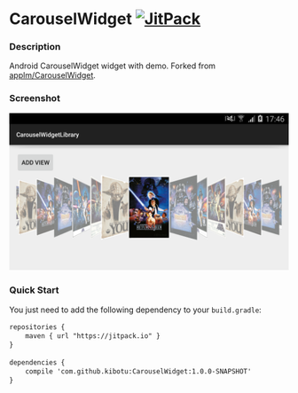 CarouselWidget [![JitPack](https://img.shields.io/github/tag/kibotu/CarouselWidget.svg?label=JitPack)](https://jitpack.io/#kibotu/CarouselWidget/1.0.0-SNAPSHOT)
=============
### Description
Android CarouselWidget widget with demo.
Forked from [applm/CarouselWidget](https://github.com/applm/CarouselWidget).

### Screenshot
![Demo](screenshot.png)

### Quick Start

You just need to add the following dependency to your `build.gradle`:

	repositories {
	    maven { url "https://jitpack.io" }
	}
	
	dependencies {
		compile 'com.github.kibotu:CarouselWidget:1.0.0-SNAPSHOT'
    }

